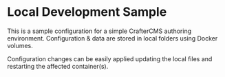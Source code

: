 # Local Development Sample

This is a sample configuration for a simple CrafterCMS authoring environment.
Configuration & data are stored in local folders using Docker volumes.

Configuration changes can be easily applied updating the local files and restarting the affected container(s).
